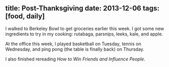 title: Post-Thanksgiving
date: 2013-12-06
tags: [food, daily]
---

I walked to Berkeley Bowl to get groceries earlier this week. I got some new ingredients to try in my cooking: rutabaga, parsnips, leeks, kale, and apple.

At the office this week, I played basketball on Tuesday, tennis on Wednesday, and ping pong (the table is finally back) on Thursday.

I also finished rereading *How to Win Friends and Influence People*.